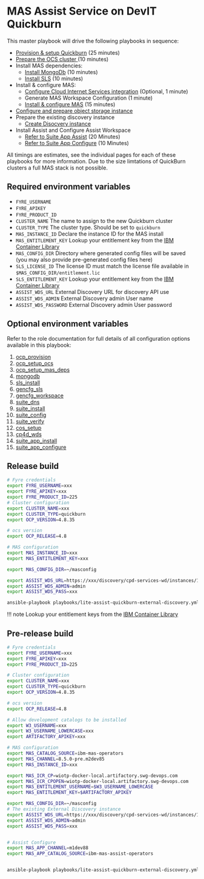 # MAS Assist Service on DevIT Quickburn

This master playbook will drive the following playbooks in sequence:

- [Provision & setup Quickburn](ocp.md#quickburn) (25 minutes)
- [Prepare the OCS cluster ](../roles/ocp_setup_ocs.md) (10 minutes)
- Install MAS dependencies:
    - [Install MongoDb](dependencies.md#install-mongodb-ce) (10 minutes)
    - [Install SLS](dependencies.md#install-sls) (10 minutes)
- Install & configure MAS:
    - [Configure Cloud Internet Services integration](mas.md#cloud-internet-services-integration) (Optional, 1 minute)
    - Generate MAS Workspace Configuration (1 minute)
    - [Install & configure MAS](mas.md#install-mas) (15 minutes)
- [Configure and prepare object storage instance](../roles/cos_setup.md)
- Prepare the existing discovery instance
    - [Create Disocvery instance](cp4d.md#create-discovery-instance)
- Install Assist and Configure Assist Workspace
    - [Refer to Suite App Assist](../roles/suite_app_install.md) (20 Minutes)
    - [Refer to Suite App Configure](../roles/suite_app_configure.md)  (10 Minutes)
  

All timings are estimates, see the individual pages for each of these playbooks for more information.  Due to the size limtations of QuickBurn clusters a full MAS stack is not possible.

## Required environment variables
- `FYRE_USERNAME`
- `FYRE_APIKEY`
- `FYRE_PRODUCT_ID`
- `CLUSTER_NAME` The name to assign to the new Quickburn cluster
- `CLUSTER_TYPE` The cluster type. Should be set to `quickburn`
- `MAS_INSTANCE_ID` Declare the instance ID for the MAS install
- `MAS_ENTITLEMENT_KEY` Lookup your entitlement key from the [IBM Container Library](https://myibm.ibm.com/products-services/containerlibrary)
- `MAS_CONFIG_DIR` Directory where generated config files will be saved (you may also provide pre-generated config files here)
- `SLS_LICENSE_ID` The license ID must match the license file available in `$MAS_CONFIG_DIR/entitlement.lic`
- `SLS_ENTITLEMENT_KEY` Lookup your entitlement key from the [IBM Container Library](https://myibm.ibm.com/products-services/containerlibrary)
- `ASSIST_WDS_URL` External Discovery URL for discovery API use
- `ASSIST_WDS_ADMIN` External Discovery admin User name
- `ASSIST_WDS_PASSWORD` External Discovery admin User password

## Optional environment variables
Refer to the role documentation for full details of all configuration options available in this playbook:

1. [ocp_provision](../roles/ocp_provision.md)
2. [ocp_setup_ocs](../roles/ocp_setup_ocs.md)
3. [ocp_setup_mas_deps](../roles/ocp_setup_mas_deps.md)
4. [mongodb](../roles/mongodb.md)
5. [sls_install](../roles/sls_install.md)
6. [gencfg_sls](../roles/gencfg_sls.md)
7. [gencfg_workspace](../roles/gencfg_workspace.md)
8. [suite_dns](../roles/suite_dns.md)
9. [suite_install](../roles/suite_install.md)
10. [suite_config](../roles/suite_config.md)
11. [suite_verify](../roles/suite_verify.md)
12. [cos_setup](../roles/cos_setup.md)
13. [cp4d_wds](../roles/cp4d_wds.md)
14. [suite_app_install](../roles/suite_app_install.md)
15. [suite_app_configure](../roles/suite_app_configure.md)

## Release build

```bash
# Fyre credentials
export FYRE_USERNAME=xxx
export FYRE_APIKEY=xxx
export FYRE_PRODUCT_ID=225
# Cluster configuration
export CLUSTER_NAME=xxx
export CLUSTER_TYPE=quickburn
export OCP_VERSION=4.8.35

# ocs version
export OCP_RELEASE=4.8

# MAS configuration
export MAS_INSTANCE_ID=xxx
export MAS_ENTITLEMENT_KEY=xxx

export MAS_CONFIG_DIR=~/masconfig

export ASSIST_WDS_URL=https://xxx/discovery/cpd-services-wd/instances/1645760445828523/api
export ASSIST_WDS_ADMIN=admin
export ASSIST_WDS_PASS=xxx

ansible-playbook playbooks/lite-assist-quickburn-external-discovery.yml
```

!!! note
    Lookup your entitlement keys from the [IBM Container Library](https://myibm.ibm.com/products-services/containerlibrary)


## Pre-release build

```bash
# Fyre credentials
export FYRE_USERNAME=xxx
export FYRE_APIKEY=xxx
export FYRE_PRODUCT_ID=225

# Cluster configuration
export CLUSTER_NAME=xxx
export CLUSTER_TYPE=quickburn
export OCP_VERSION=4.8.35

# ocs version
export OCP_RELEASE=4.8

# Allow development catalogs to be installed
export W3_USERNAME=xxx
export W3_USERNAME_LOWERCASE=xxx
export ARTIFACTORY_APIKEY=xxx

# MAS configuration
export MAS_CATALOG_SOURCE=ibm-mas-operators
export MAS_CHANNEL=8.5.0-pre.m2dev85
export MAS_INSTANCE_ID=xxx

export MAS_ICR_CP=wiotp-docker-local.artifactory.swg-devops.com
export MAS_ICR_CPOPEN=wiotp-docker-local.artifactory.swg-devops.com
export MAS_ENTITLEMENT_USERNAME=$W3_USERNAME_LOWERCASE
export MAS_ENTITLEMENT_KEY=$ARTIFACTORY_APIKEY

export MAS_CONFIG_DIR=~/masconfig
# The existing External Discovery instance  
export ASSIST_WDS_URL=https://xxx/discovery/cpd-services-wd/instances/1645760445828523/api
export ASSIST_WDS_ADMIN=admin
export ASSIST_WDS_PASS=xxx


# Assist Configure
export MAS_APP_CHANNEL=m1dev88
export MAS_APP_CATALOG_SOURCE=ibm-mas-assist-operators


ansible-playbook playbooks/lite-assist-quickburn-external-discovery.yml
```
